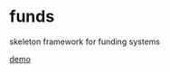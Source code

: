 # funds
skeleton framework for funding systems

<a href="https://yuhao-nyc.github.io/funds/">demo</a> 
